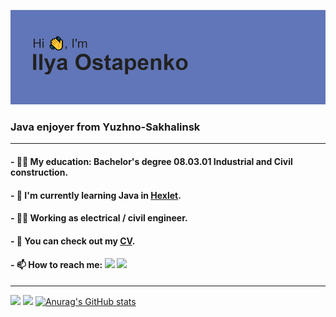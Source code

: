 ![alt text](https://github.com/6londo9/6londo9/blob/main/header.png?raw=true) 
### Java enjoyer from Yuzhno-Sakhalinsk</h4>
___
#### - 👨‍🎓 My education: Bachelor's degree 08.03.01 Industrial and Civil construction.
#### - 🧠 I'm currently learning Java in [Hexlet](hexlet.io).
#### - 👷‍♂️ Working as electrical / civil engineer.
#### - 📝 You can check out my [CV](https://cv.hexlet.io/resumes/1466).
#### - 📫 How to reach me: [![](https://img.shields.io/badge/Gmail-D14836?style=for-the-badge&logo=gmail&logoColor=white)](mailto:6londo9@gmail.com) [![](https://img.shields.io/badge/Telegram-2CA5E0?style=for-the-badge&logo=telegram&logoColor=white)](https://t.me/blondog)
___
![](https://github-profile-summary-cards.vercel.app/api/cards/most-commit-language?username=6londo9&theme=tokyonight)
![](https://github-profile-summary-cards.vercel.app/api/cards/repos-per-language?username=6londo9&theme=tokyonight)
[![Anurag's GitHub stats](https://github-readme-stats.vercel.app/api?username=6londo9&theme=tokyonight)](https://github.com/anuraghazra/github-readme-stats)
